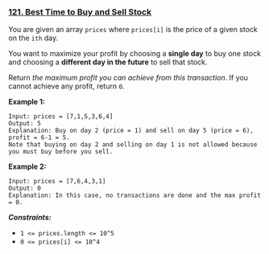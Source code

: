 ### [121. Best Time to Buy and Sell Stock](https://leetcode.com/problems/best-time-to-buy-and-sell-stock)

You are given an array `prices`
where `prices[i]` is the price of a given stock on the `ith` day.

You want to maximize your profit by
choosing a **single day** to buy one stock and
choosing a **different day in the future** to sell that stock.

Return _the maximum profit you can achieve from this transaction_.
If you cannot achieve any profit, return `0`.

**Example 1:**
  ```
  Input: prices = [7,1,5,3,6,4]
  Output: 5
  Explanation: Buy on day 2 (price = 1) and sell on day 5 (price = 6), profit = 6-1 = 5.
  Note that buying on day 2 and selling on day 1 is not allowed because you must buy before you sell.
  ```

**Example 2:**
  ```
  Input: prices = [7,6,4,3,1]
  Output: 0
  Explanation: In this case, no transactions are done and the max profit = 0.
  ```

_**Constraints:**_
- `1 <= prices.length <= 10^5`
- `0 <= prices[i] <= 10^4`